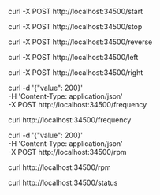 curl -X POST http://localhost:34500/start

curl -X POST http://localhost:34500/stop

curl -X POST http://localhost:34500/reverse


curl -X POST http://localhost:34500/left

curl -X POST http://localhost:34500/right


curl -d '{"value": 200}' \
    -H 'Content-Type: application/json' \
    -X POST http://localhost:34500/frequency

curl http://localhost:34500/frequency


curl -d '{"value": 200}' \
    -H 'Content-Type: application/json' \
    -X POST http://localhost:34500/rpm

curl http://localhost:34500/rpm


curl http://localhost:34500/status
